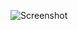 ![Screenshot](https://raw.githubusercontent.com/Cryakl/Ultimate-RAT-Collection/refs/heads/main/Bifrost/Bifrost%20v1.2b/Screenshot.png)
